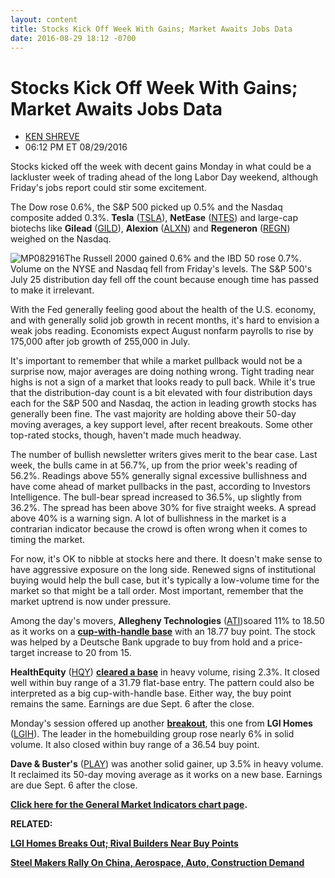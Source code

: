```yaml
---
layout: content
title: Stocks Kick Off Week With Gains; Market Awaits Jobs Data
date: 2016-08-29 18:12 -0700
---
```



Stocks Kick Off Week With Gains; Market Awaits Jobs Data
=========================================================




* [KEN SHREVE](https://www.investors.com/author/shrevek/ "Posts by KEN SHREVE")
* 06:12 PM ET 08/29/2016




Stocks kicked off the week with decent gains Monday in what could be a lackluster week of trading ahead of the long Labor Day weekend, although Friday's jobs report could stir some excitement.


The Dow rose 0.6%, the S&P 500 picked up 0.5% and the Nasdaq composite added 0.3%. **Tesla** ([TSLA](https://research.investors.com/quote.aspx?symbol=TSLA)), **NetEase** ([NTES](https://research.investors.com/quote.aspx?symbol=NTES)) and large-cap biotechs like **Gilead** ([GILD](https://research.investors.com/quote.aspx?symbol=GILD)), **Alexion** ([ALXN](https://research.investors.com/quote.aspx?symbol=ALXN)) and **Regeneron** ([REGN](https://research.investors.com/quote.aspx?symbol=REGN)) weighed on the Nasdaq.


![MP082916](https://www.investors.com/wp-content/uploads/2016/08/MP082916.jpg)The Russell 2000 gained 0.6% and the IBD 50 rose 0.7%. Volume on the NYSE and Nasdaq fell from Friday's levels. The S&P 500's July 25 distribution day fell off the count because enough time has passed to make it irrelevant.


With the Fed generally feeling good about the health of the U.S. economy, and with generally solid job growth in recent months, it's hard to envision a weak jobs reading. Economists expect August nonfarm payrolls to rise by 175,000 after job growth of 255,000 in July.


It's important to remember that while a market pullback would not be a surprise now, major averages are doing nothing wrong. Tight trading near highs is not a sign of a market that looks ready to pull back. While it's true that the distribution-day count is a bit elevated with four distribution days each for the S&P 500 and Nasdaq, the action in leading growth stocks has generally been fine. The vast majority are holding above their 50-day moving averages, a key support level, after recent breakouts. Some other top-rated stocks, though, haven't made much headway.


The number of bullish newsletter writers gives merit to the bear case. Last week, the bulls came in at 56.7%, up from the prior week's reading of 56.2%. Readings above 55% generally signal excessive bullishness and have come ahead of market pullbacks in the past, according to Investors Intelligence. The bull-bear spread increased to 36.5%, up slightly from 36.2%. The spread has been above 30% for five straight weeks. A spread above 40% is a warning sign. A lot of bullishness in the market is a contrarian indicator because the crowd is often wrong when it comes to timing the market.


For now, it's OK to nibble at stocks here and there. It doesn't make sense to have aggressive exposure on the long side. Renewed signs of institutional buying would help the bull case, but it's typically a low-volume time for the market so that might be a tall order. Most important, remember that the market uptrend is now under pressure.


Among the day's movers, **Allegheny Technologies** ([ATI](https://research.investors.com/quote.aspx?symbol=ATI))soared 11% to 18.50 as it works on a **[cup-with-handle base](http://education.investors.com/education/lesson.aspx?id=736315&sourceid=735787)** with an 18.77 buy point. The stock was helped by a Deutsche Bank upgrade to buy from hold and a price-target increase to 20 from 15.


**HealthEquity** ([HQY](https://research.investors.com/quote.aspx?symbol=HQY)) [**cleared a base**](http://education.investors.com/lesson.aspx?id=736314&sourceid=735787) in heavy volume, rising 2.3%. It closed well within buy range of a 31.79 flat-base entry. The pattern could also be interpreted as a big cup-with-handle base. Either way, the buy point remains the same. Earnings are due Sept. 6 after the close.


Monday's session offered up another **[breakout](http://education.investors.com/lesson.aspx?id=736311&sourceid=735787)**, this one from **LGI Homes** ([LGIH](https://research.investors.com/quote.aspx?symbol=LGIH)). The leader in the homebuilding group rose nearly 6% in solid volume. It also closed within buy range of a 36.54 buy point.


**Dave & Buster's** ([PLAY](https://research.investors.com/quote.aspx?symbol=PLAY)) was another solid gainer, up 3.5% in heavy volume. It reclaimed its 50-day moving average as it works on a new base. Earnings are due Sept. 6 after the close.


**[Click here for the General Market Indicators chart page](https://www.investors.com/wp-content/uploads/2016/08/IBD2908153045GMI.pdf).**


**RELATED:**


[**LGI Homes Breaks Out; Rival Builders Near Buy Points**](https://www.investors.com/news/lgi-homes-rebounds-from-key-support-line-home-builders-near-buy-points/)


[**Steel Makers Rally On China, Aerospace, Auto, Construction Demand**](https://www.investors.com/research/the-new-america/steel-makers-rally-on-signs-of-recovery-in-no-1-global-market-china/)




